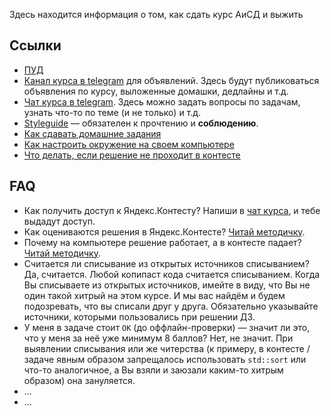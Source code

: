 Здесь находится информация о том, как сдать курс АиСД и выжить

## Ссылки

* [ПУД](https://www.hse.ru/ba/se/courses/646476222.html)
* [Канал курса в telegram](https://t.me/+Vbuep7k9GVtmODMy) для объявлений. Здесь будут публиковаться объявления по курсу, выложенные домашки, дедлайны и т.д.
* [Чат курса в telegram](https://t.me/+abFIlHMfd5s3MTAy). Здесь можно задать вопросы по задачам, узнать что-то по теме (и не только) и т.д.
* [Styleguide](./styleguide.md) &mdash; обязателен к прочтению и **соблюдению**.
* [Как сдавать домашние задания](./assignments.md)
* [Как настроить окружение на своем компьютере](./environment.md)
* [Что делать, если решение не проходит в контесте](./troubleshooting.md)

## FAQ

* Как получить доступ к Яндекс.Контесту? Напиши в [чат курса](https://t.me/+abFIlHMfd5s3MTAy), и тебе выдадут доступ.
* Как оцениваются решения в Яндекс.Контесте? [Читай методичку](./assignments.md#Вердикты-по-задаче).
* Почему на компьютере решение работает, а в контесте падает? [Читай методичку](./troubleshooting.md).
* Считается ли списывание из открытых источников списыванием? Да, считается. Любой копипаст кода считается списыванием. Когда Вы списываете из открытых источников, имейте в виду, что Вы не один такой хитрый на этом курсе. И мы вас найдём и будем подозревать, что вы списали друг у друга. Обязательно указывайте источники, которыми пользовались при решении ДЗ.
* У меня в задаче стоит `OK` (до оффлайн-проверки) &mdash; значит ли это, что у меня за неё уже минимум 8 баллов? Нет, не значит. При выявлении списывания или же читерства (к примеру, в контесте / задаче явным образом запрещалось использовать `std::sort` или что-то аналогичное, а Вы взяли и заюзали каким-то хитрым образом) она зануляется.
* ...
* ...
